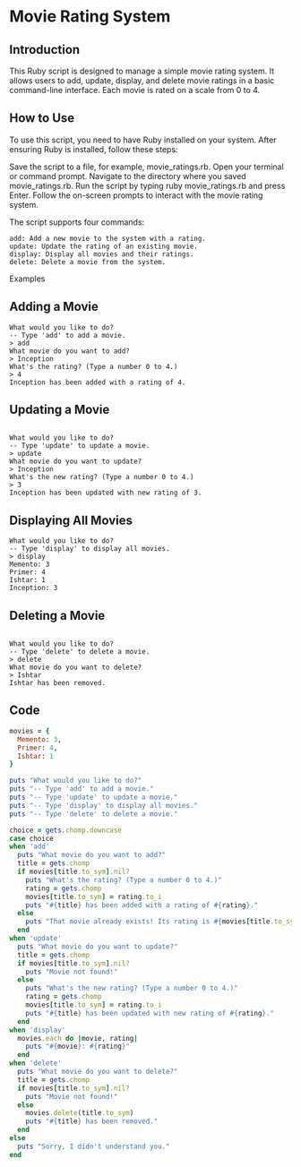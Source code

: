 
# Movie Rating System

## Introduction
This Ruby script is designed to manage a simple movie rating system. It allows users to add, update, display, and delete movie ratings in a basic command-line interface. Each movie is rated on a scale from 0 to 4.

## How to Use
To use this script, you need to have Ruby installed on your system. After ensuring Ruby is installed, follow these steps:

Save the script to a file, for example, movie_ratings.rb.
Open your terminal or command prompt.
Navigate to the directory where you saved movie_ratings.rb.
Run the script by typing ruby movie_ratings.rb and press Enter.
Follow the on-screen prompts to interact with the movie rating system.

The script supports four commands:
```console
add: Add a new movie to the system with a rating.
update: Update the rating of an existing movie.
display: Display all movies and their ratings.
delete: Delete a movie from the system.
```

Examples
## Adding a Movie
```vbnet
What would you like to do?
-- Type 'add' to add a movie.
> add
What movie do you want to add?
> Inception
What's the rating? (Type a number 0 to 4.)
> 4
Inception has been added with a rating of 4.
```
## Updating a Movie
```vbnet

What would you like to do?
-- Type 'update' to update a movie.
> update
What movie do you want to update?
> Inception
What's the new rating? (Type a number 0 to 4.)
> 3
Inception has been updated with new rating of 3.
```

## Displaying All Movies
```vbnet
What would you like to do?
-- Type 'display' to display all movies.
> display
Memento: 3
Primer: 4
Ishtar: 1
Inception: 3
```

## Deleting a Movie
```vbnet

What would you like to do?
-- Type 'delete' to delete a movie.
> delete
What movie do you want to delete?
> Ishtar
Ishtar has been removed.
```
## Code

```rb
movies = {
  Memento: 3,
  Primer: 4,
  Ishtar: 1
}

puts "What would you like to do?"
puts "-- Type 'add' to add a movie."
puts "-- Type 'update' to update a movie."
puts "-- Type 'display' to display all movies."
puts "-- Type 'delete' to delete a movie."

choice = gets.chomp.downcase
case choice
when 'add'
  puts "What movie do you want to add?"
  title = gets.chomp
  if movies[title.to_sym].nil?
    puts "What's the rating? (Type a number 0 to 4.)"
    rating = gets.chomp
    movies[title.to_sym] = rating.to_i
    puts "#{title} has been added with a rating of #{rating}."
  else
    puts "That movie already exists! Its rating is #{movies[title.to_sym]}."
  end
when 'update'
  puts "What movie do you want to update?"
  title = gets.chomp
  if movies[title.to_sym].nil?
    puts "Movie not found!"
  else
    puts "What's the new rating? (Type a number 0 to 4.)"
    rating = gets.chomp
    movies[title.to_sym] = rating.to_i
    puts "#{title} has been updated with new rating of #{rating}."
  end
when 'display'
  movies.each do |movie, rating|
    puts "#{movie}: #{rating}"
  end
when 'delete'
  puts "What movie do you want to delete?"
  title = gets.chomp
  if movies[title.to_sym].nil?
    puts "Movie not found!"
  else
    movies.delete(title.to_sym)
    puts "#{title} has been removed."
  end
else
  puts "Sorry, I didn't understand you."
end
```
